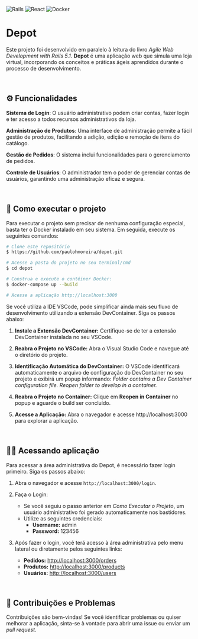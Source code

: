 ![Rails](https://img.shields.io/badge/rails-%23CC0000.svg?style=for-the-badge&logo=ruby-on-rails&logoColor=white)
![React](https://img.shields.io/badge/react-%2320232a.svg?style=for-the-badge&logo=react&logoColor=%2361DAFB)
![Docker](https://img.shields.io/badge/docker-%230db7ed.svg?style=for-the-badge&logo=docker&logoColor=white)

# Depot

Este projeto foi desenvolvido em paralelo à leitura do livro *Agile Web Development with Rails 5.1*. **Depot** é uma aplicação web que simula uma loja virtual, incorporando os conceitos e práticas ágeis aprendidos durante o processo de desenvolvimento.

<br>

## ⚙️ Funcionalidades

**Sistema de Login**: O usuário administrativo podem criar contas, fazer login e ter acesso a todos recursos administrativos da loja.

**Administração de Produtos**: Uma interface de administração permite a fácil gestão de produtos, facilitando a adição, edição e remoção de itens do catálogo.

**Gestão de Pedidos**: O sistema inclui funcionalidades para o gerenciamento de pedidos.

**Controle de Usuários**: O administrador tem o poder de gerenciar contas de usuários, garantindo uma administração eficaz e segura.

<br>

## 🐳 Como executar o projeto

Para executar o projeto sem precisar de nenhuma configuração especial, basta ter o Docker instalado em seu sistema. Em seguida, execute os seguintes comandos:

```bash
# Clone este repositório
$ https://github.com/paulohmoreira/depot.git

# Acesse a pasta do projeto no seu terminal/cmd
$ cd depot

# Construa e execute o contêiner Docker:
$ docker-compose up --build

# Acesse a aplicação http://localhost:3000
```

Se você utiliza a IDE VSCode, pode simplificar ainda mais seu fluxo de desenvolvimento utilizando a extensão DevContainer. Siga os passos abaixo:

1. **Instale a Extensão DevContainer:**
Certifique-se de ter a extensão DevContainer instalada no seu VSCode.

2. **Reabra o Projeto no VSCode:**
Abra o Visual Studio Code e navegue até o diretório do projeto.

3. **Identificação Automática do DevContainer:**
O VSCode identificará automaticamente o arquivo de configuração do DevContainer no seu projeto e exibirá um popup informando:
*Folder contains a Dev Container configuration file. Reopen folder to develop in a container.*

4. **Reabra o Projeto no Container:**
Clique em **Reopen in Container** no popup e aguarde o build ser concluído.

5. **Acesse a Aplicação:**
Abra o navegador e acesse http://localhost:3000 para explorar a aplicação.

<br>

## 🧑‍💻 Acessando aplicação

Para acessar a área administrativa do Depot, é necessário fazer login primeiro. Siga os passos abaixo:

1. Abra o navegador e acesse `http://localhost:3000/login`.

2. Faça o Login:
   - Se você seguiu o passo anterior em *Como Executar o Projeto*, um usuário administrativo foi gerado automaticamente nos bastidores.
   - Utilize as seguintes credenciais:
     - **Username:** admin
     - **Password:** 123456

3. Após fazer o login, você terá acesso à área administrativa pelo menu lateral ou diretamente pelos seguintes links:
   - **Pedidos:** [http://localhost:3000/orders](http://localhost:3000/orders)
   - **Produtos:** [http://localhost:3000/products](http://localhost:3000/products)
   - **Usuários:** [http://localhost:3000/users](http://localhost:3000/users)


<br>

## 🐛 Contribuições e Problemas
Contribuições são bem-vindas! Se você identificar problemas ou quiser melhorar a aplicação, sinta-se à vontade para abrir uma issue ou enviar um *pull request*.
